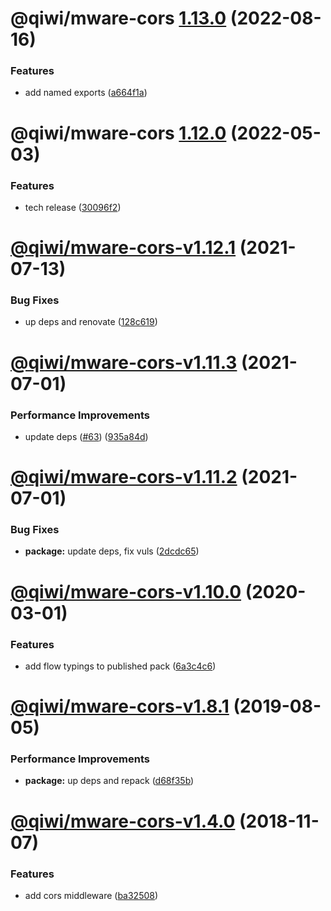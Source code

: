 # @qiwi/mware-cors [1.13.0](https://github.com/qiwi/mware/compare/@qiwi/mware-cors@1.12.0...@qiwi/mware-cors@1.13.0) (2022-08-16)


### Features

* add named exports ([a664f1a](https://github.com/qiwi/mware/commit/a664f1a128541893d9107dd23965b65318e043dc))

# @qiwi/mware-cors [1.12.0](https://github.com/qiwi/mware/compare/@qiwi/mware-cors@1.11.2...@qiwi/mware-cors@1.12.0) (2022-05-03)


### Features

* tech release ([30096f2](https://github.com/qiwi/mware/commit/30096f294a85a599d1910b017c84b99803965f98))

# [@qiwi/mware-cors-v1.12.1](https://github.com/qiwi/mware/compare/v1.12.0...v1.12.1) (2021-07-13)


### Bug Fixes

* up deps and renovate ([128c619](https://github.com/qiwi/mware/commit/128c619c4ec9c7bb46524de351379329a3992f95))

# [@qiwi/mware-cors-v1.11.3](https://github.com/qiwi/mware/compare/v1.11.2...v1.11.3) (2021-07-01)


### Performance Improvements

* update deps ([#63](https://github.com/qiwi/mware/issues/63)) ([935a84d](https://github.com/qiwi/mware/commit/935a84db3c8c74e6fec08f2332c544c6ce362995))

# [@qiwi/mware-cors-v1.11.2](https://github.com/qiwi/mware/compare/v1.11.1...v1.11.2) (2021-07-01)


### Bug Fixes

* **package:** update deps, fix vuls ([2dcdc65](https://github.com/qiwi/mware/commit/2dcdc65ba05ce3779a8451302e988a1bf22aeb1b))

# [@qiwi/mware-cors-v1.10.0](https://github.com/qiwi/mware/compare/v1.9.0...v1.10.0) (2020-03-01)


### Features

* add flow typings to published pack ([6a3c4c6](https://github.com/qiwi/mware/commit/6a3c4c65400d0673dda1daa173df60436525e75f))

# [@qiwi/mware-cors-v1.8.1](https://github.com/qiwi/mware/compare/v1.8.0...v1.8.1) (2019-08-05)


### Performance Improvements

* **package:** up deps and repack ([d68f35b](https://github.com/qiwi/mware/commit/d68f35b))

# [@qiwi/mware-cors-v1.4.0](https://github.com/qiwi/mware/compare/v1.3.0...v1.4.0) (2018-11-07)


### Features

* add cors middleware ([ba32508](https://github.com/qiwi/mware/commit/ba32508))
